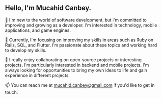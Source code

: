 <h2>Hello, I'm Mucahid Canbey.</h2>

👀 I'm new to the world of software development, but I'm committed to improving and growing as a developer. I'm interested in technology, mobile applications, and game engines.

🌱 Currently, I'm focusing on improving my skills in areas such as Ruby on Rails, SQL, and Flutter. I'm passionate about these topics and working hard to develop my skills.

💞️ I really enjoy collaborating on open-source projects or interesting projects. I'm particularly interested in backend and mobile projects. I'm always looking for opportunities to bring my own ideas to life and gain experience in different projects.

📫 You can reach me at mucahid.canbey@gmail.com if you'd like to get in touch.
